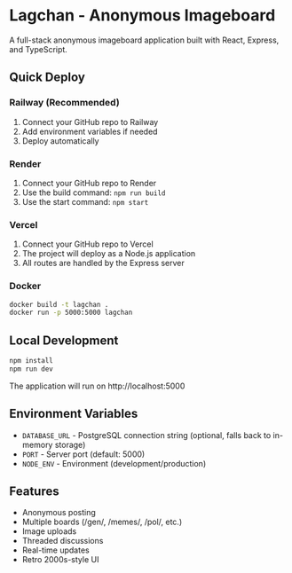 # Lagchan - Anonymous Imageboard

A full-stack anonymous imageboard application built with React, Express, and TypeScript.

## Quick Deploy

### Railway (Recommended)
1. Connect your GitHub repo to Railway
2. Add environment variables if needed
3. Deploy automatically

### Render
1. Connect your GitHub repo to Render
2. Use the build command: `npm run build`
3. Use the start command: `npm start`

### Vercel
1. Connect your GitHub repo to Vercel
2. The project will deploy as a Node.js application
3. All routes are handled by the Express server

### Docker
```bash
docker build -t lagchan .
docker run -p 5000:5000 lagchan
```

## Local Development

```bash
npm install
npm run dev
```

The application will run on http://localhost:5000

## Environment Variables

- `DATABASE_URL` - PostgreSQL connection string (optional, falls back to in-memory storage)
- `PORT` - Server port (default: 5000)
- `NODE_ENV` - Environment (development/production)

## Features

- Anonymous posting
- Multiple boards (/gen/, /memes/, /pol/, etc.)
- Image uploads
- Threaded discussions
- Real-time updates
- Retro 2000s-style UI
